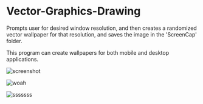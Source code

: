 # Vector-Graphics-Drawing

Prompts user for desired window resolution, and then creates a randomized vector wallpaper for that resolution, and saves the image in the 'ScreenCap' folder.

This program can create wallpapers for both mobile and desktop applications. 

![screenshot](https://user-images.githubusercontent.com/60831223/189240693-02d0e18a-ab84-406b-98e7-8f3849e31997.png)

![woah](https://user-images.githubusercontent.com/60831223/189240704-79b7f2e3-9011-404b-9d42-b2e9b9af99bc.png)

![sssssss](https://user-images.githubusercontent.com/60831223/189240711-30779d1c-9917-4b3e-98f7-ccafb41f9d80.png)
